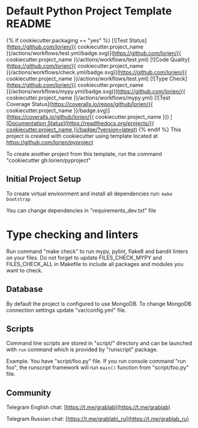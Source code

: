 # Default Python Project Template README
{% if cookiecutter.packaging == "yes" %}
[![Test Status](https://github.com/lorien/{{ cookiecutter.project_name }}/actions/workflows/test.yml/badge.svg)](https://github.com/lorien/{{ cookiecutter.project_name }}/actions/workflows/test.yml)
[![Code Quality](https://github.com/lorien/{{ cookiecutter.project_name }}/actions/workflows/check.yml/badge.svg)](https://github.com/lorien/{{ cookiecutter.project_name }}/actions/workflows/test.yml)
[![Type Check](https://github.com/lorien/{{ cookiecutter.project_name }}/actions/workflows/mypy.yml/badge.svg)](https://github.com/lorien/{{ cookiecutter.project_name }}/actions/workflows/mypy.yml)
[![Test Coverage Status](https://coveralls.io/repos/github/lorien/{{ cookiecutter.project_name }}/badge.svg)](https://coveralls.io/github/lorien/{{ cookiecutter.project_name }})
[![Documentation Status](https://readthedocs.org/projects/{{ cookiecutter.project_name }}/badge/?version=latest)](http://user-agent.readthedocs.org)
{% endif %}
This project is created with cookiecutter using template located at https://github.com/lorien/pyproject

To create another project from this template, run the command "cookiecutter gh:lorien/pyproject"


## Initial Project Setup

To create virtual environment and install all dependencies run: `make bootstrap`

You can change dependencies in "requirements\_dev.txt" file


# Type checking and linters

Run command "make check" to run mypy, pylint, flake8 and bandit linters on your files. Do not forget
to update FILES\_CHECK\_MYPY and FILES\_CHECK\_ALL in Makefile to include all packages and modules
you want to check.


## Database

By default the project is configured to use MongoDB. To change MongoDB connection settings update "var/config.yml" file.


## Scripts

Command line scripts are stored in "script/" directory and can be launched with `run`
command which is provided by "runscript" package.

Example. You have "script/foo.py" file. If you run console command "run foo", the runscript
framework will run `main()` function from "script/foo.py" file.


## Community

Telegram English chat: [https://t.me/grablab](https://t.me/grablab)

Telegram Russian chat: [https://t.me/grablab\_ru](https://t.me/grablab_ru)
